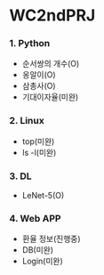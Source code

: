# WC2ndPRJ

### 1. Python
  - 순서쌍의 개수(O)
  - 옹알이(O)
  - 삼총사(O)
  - 기대이자율(미완)
  
### 2. Linux
  - top(미완)
  - ls -l(미완)

### 3. DL
  - LeNet-5(O)

### 4. Web APP
  - 환율 정보(진행중)
  - DB(미완)
  - Login(미완)
